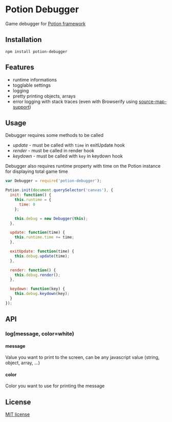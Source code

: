 # Potion Debugger

Game debugger for [Potion framework](https://github.com/jansedivy/potion)

## Installation

`npm install potion-debugger`

## Features

- runtime informations
- togglable settings
- logging
- pretty printing objects, arrays
- error logging with stack traces (even with Browserify using [source-map-support](https://github.com/evanw/node-source-map-support))

## Usage

Debugger requires some methods to be called

- *update* - must be called with `time` in exitUpdate hook
- *render* - must be called in render hook
- *keydown* - must be called with `key` in keydown hook

Debugger also requires runtime property with time on the Potion instance for displaying total game time

```javascript
var Debugger = require('potion-debugger');

Potion.init(document.querySelector('canvas'), {
  init: function() {
    this.runtime = {
      time: 0
    };

    this.debug = new Debugger(this);
  },

  update: function(time) {
    this.runtime.time += time;
  },

  exitUpdate: function(time) {
    this.debug.update(time);
  },

  render: function() {
    this.debug.render();
  },

  keydown: function(key) {
    this.debug.keydown(key);
  }
});
```

## API

### log(message, color=white)

#### message

Value you want to print to the screen, can be any javascript value (string, object, array, ...)

#### color

Color you want to use for printing the message

## License

[MIT license](http://opensource.org/licenses/mit-license.php)
